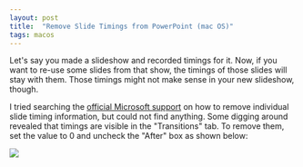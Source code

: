 ```yaml
---
layout: post
title:  "Remove Slide Timings from PowerPoint (mac OS)"
tags: macos
---
```

Let's say you made a slideshow and recorded timings for it. Now, if you want to re-use some slides from that show, the timings
of those slides will stay with them. Those timings might not make sense in your new slideshow, though. 

I tried searching the [official Microsoft support](https://support.office.com/en-us/powerpoint) on how to remove
individual slide timing information, but could not find
anything. Some digging around revealed that timings are visible in the "Transitions" tab. To remove them, set the value to 0
and uncheck the "After" box as shown below:

<img src="{{site.baseurl}}/assets/images/ppt_slide_timings.png">